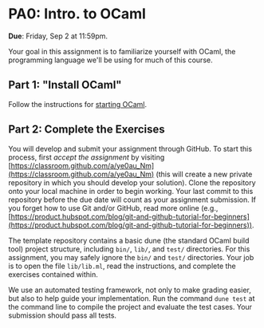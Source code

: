 # PA0: Intro. to OCaml

**Due**: Friday, Sep 2 at 11:59pm.

Your goal in this assignment is to familiarize yourself with OCaml,
the programming language we'll be using for much of this course.

## Part 1: "Install OCaml"

Follow the instructions for [starting OCaml](../starting-ocaml.md).

## Part 2: Complete the Exercises

You will develop and submit your assignment through GitHub. To start
this process, first *accept the assignment* by visiting
[https://classroom.github.com/a/ye0au_Nm](https://classroom.github.com/a/ye0au_Nm)
(this will create a new private repository in which you should develop
your solution). Clone the repository onto your local machine in order
to begin working. Your last commit to this repository before the due
date will count as your assignment submission. If you forget how to
use Git and/or GitHub, read more online (e.g.,
[https://product.hubspot.com/blog/git-and-github-tutorial-for-beginners](https://product.hubspot.com/blog/git-and-github-tutorial-for-beginners)).

The template repository contains a basic dune (the standard OCaml
build tool) project structure, including `bin/`, `lib/`, and `test/`
directories. For this assignment, you may safely ignore the `bin/` and
`test/` directories. Your job is to open the file `lib/lib.ml`, read
the instructions, and complete the exercises contained within.

We use an automated testing framework, not only to make grading
easier, but also to help guide your implementation. Run the command
`dune test` at the command line to compile the project and evaluate
the test cases. Your submission should pass all tests.
